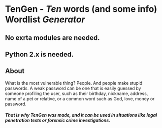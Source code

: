 # TenGen - _Ten_ words (and some info) Wordlist _Generator_

## No exrta modules are needed. 
## Python 2.x is needed.

## About

What is the most vulnerable thing? People. And people make stupid passwords. A weak password can be one that is easily guessed by someone profiling the user, such as their birthday, nickname, address, name of a pet or relative, or a common word such as God, love, money or password.

##### That is why TenGen was made, and it can be used in situations like legal penetration tests or forensic crime investigations.
